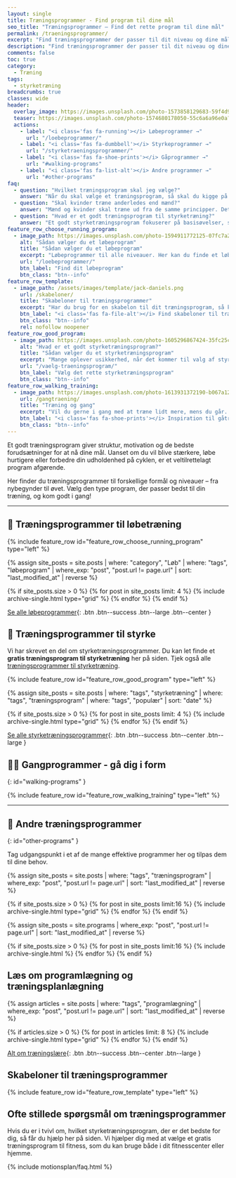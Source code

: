 ```yaml
---
layout: single
title: Træningsprogrammer - Find program til dine mål
seo_title: "Træningsprogrammer – Find det rette program til dine mål"
permalink: /traeningsprogrammer/
excerpt: "Find træningsprogrammer der passer til dit niveau og dine mål. Få mere struktur på din træning til fx kondition, styrketræning eller en kombination."
description: "Find træningsprogrammer der passer til dit niveau og dine mål. Få mere struktur på din træning til fx kondition, styrketræning eller en kombination."
comments: false
toc: true
category:
  - Træning
tags:
  - styrketræning
breadcrumbs: true
classes: wide
header:
  overlay_image: https://images.unsplash.com/photo-1573858129683-59f4d9c445d9?ixlib=rb-4.0.3&ixid=M3wxMjA3fDB8MHxwaG90by1wYWdlfHx8fGVufDB8fHx8fA%3D%3D&fit=crop&h=630&w=1200&q=60
  teaser: https://images.unsplash.com/photo-1574680178050-55c6a6a96e0a?ixlib=rb-1.2.1&ixid=eyJhcHBfaWQiOjEyMDd9&auto=format&fit=crop&h=300&w=400&q=10
  actions:
    - label: "<i class='fas fa-running'></i> Løbeprogrammer →"
      url: "/loebeprogrammer/"
    - label: "<i class='fas fa-dumbbell'></i> Styrkeprogrammer →"
      url: "/styrketraeningsprogrammer/"
    - label: "<i class='fas fa-shoe-prints'></i> Gåprogrammer →"
      url: "#walking-programs"
    - label: "<i class='fas fa-list-alt'></i> Andre programmer →"
      url: "#other-programs"
faq:
  - question: "Hvilket træningsprogram skal jeg vælge?"
    answer: "Når du skal vælge et træningsprogram, så skal du kigge på dit mål og den tid du har til rådighed. Uanset om du gerne vil forøge din styrke, opbygge muskler eller begge dele, så viser forskningen at det er en god ide at træne alle musklerne i kroppen mindst 2 gange om ugen. Jeg har skrevet en guide til, [hvordan du vælger det rigtige træningsprogram](/vaelg-traeningsprogram/), som du kan lade dig inspirere af."
  - question: "Skal kvinder træne anderledes end mænd?"
    answer: "Mænd og kvinder skal træne ud fra de samme principper. Det afgørende i valget af træningsprogram er, at du tilpasser det din målsætning, dine forudsætninger og din kropsbygning. Både kvinder og mænd kan altså sagtens tage udgangspunkt i et af de effektive træningsprogrammer på denne side."
  - question: "Hvad er et godt træningsprogram til styrketræning?"
    answer: "Et godt styrketræningsprogram fokuserer på basisøvelser, som udføres med god bevægelseskvalitet og tilpas hårdt i forhold til dine mål. De fleste vil få mere ud af at træne med 1-3 gentagelser i overskud end til failure. En ugentlige volumen 6-20 sæt for den enkelte muskelgruppe vil være passende. De bedste træningsprogrammer har også en plan for, hvordan man fra uge til uge kan lave [progression og progressivt load](/progressionsmodeller-progressivt-overload/)."
feature_row_choose_running_program:
  - image_path: https://images.unsplash.com/photo-1594911772125-07fc7a2d8d9f?ixid=MnwxMjA3fDB8MHxwaG90by1wYWdlfHx8fGVufDB8fHx8&ixlib=rb-1.2.1&auto=format&fit=crop&h=300&w=400&q=10
    alt: "Sådan vælger du et løbeprogram"
    title: "Sådan vælger du et løbeprogram"
    excerpt: "Løbeprogrammer til alle niveauer. Her kan du finde et løbeprogram, der passer til dig. Der er løbetræningsprogrammer til at blive hurtigere på 5km, 10 km, halvmaraton og maraton."
    url: "/loebeprogrammer/"
    btn_label: "Find dit løbeprogram"
    btn_class: "btn--info"
feature_row_template:
  - image_path: /assets/images/template/jack-daniels.png
    url: /skabeloner/
    title: "Skabeloner til træningsprogrammer"
    excerpt: "Har du brug for en skabelon til dit træningsprogram, så kan du lade dig inspirere af vores GRATIS skabeloner til træningsporgrammer."
    btn_label: "<i class='fas fa-file-alt'></i> Find skabeloner til træningsprogrammer"
    btn_class: "btn--info"
    rel: nofollow noopener
feature_row_good_program:
  - image_path: https://images.unsplash.com/photo-1605296867424-35fc25c9212a?ixid=MnwxMjA3fDB8MHxwaG90by1wYWdlfHx8fGVufDB8fHx8&ixlib=rb-1.2.1&auto=format&fit=crop&h=300&w=300&q=10
    alt: "Hvad er et godt styrketræningsprogram?"
    title: "Sådan vælger du et styrketræningsprogram"
    excerpt: "Mange oplever usikkerhed, når det kommer til valg af styrketræningsprogram – og det er helt forståeligt. Hvordan vælger man det rigtige program? Hvor mange gange om ugen bør du træne? Hvor mange gentagelser og sæt giver resultater? Hvilke øvelser skal du inkludere, og hvornår er det tid til at skifte program?"
    url: "/vaelg-traeningsprogram/"
    btn_label: "Vælg det rette styrketræningsprogram"
    btn_class: "btn--info"
feature_row_walking_training:
  - image_path: https://images.unsplash.com/photo-1613931372190-b067a12f73b6?ixlib=rb-4.0.3&ixid=M3wxMjA3fDB8MHxzZWFyY2h8Mjh8fHdhbGtpbmd8ZW58MHwwfDB8fHwy&auto=format&fit=crop&w=400&q=10
    url: /gangtraening/
    title: "Træning og gang"
    excerpt: "Vil du gerne i gang med at træne lidt mere, mens du går. Så tjek alle forslagene her for inspiration til gåtræning."
    btn_label: "<i class='fas fa-shoe-prints'></i> Inspiration til gåtræning"
    btn_class: "btn--info"
---
```


Et godt træningsprogram giver struktur, motivation og de bedste forudsætninger for at nå dine mål. Uanset om du vil blive stærkere, løbe hurtigere eller forbedre din udholdenhed på cyklen, er et veltilrettelagt program afgørende. 

Her finder du træningsprogrammer til forskellige formål og niveauer – fra nybegynder til øvet. Vælg den type program, der passer bedst til din træning, og kom godt i gang!

***

## 🏃 Træningsprogrammer til løbetræning

{% include feature_row id="feature_row_choose_running_program" type="left" %}

<div class="feature__wrapper" markdown="1">

{% assign site_posts = site.posts | where: "category", "Løb" | where: "tags", "løbeprogram" | where_exp: "post", "post.url != page.url" | sort: "last_modified_at" | reverse %}

{% if site_posts.size > 0 %}
  {% for post in site_posts limit: 4 %}
    {% include archive-single.html type="grid" %}
  {% endfor %}
{% endif %}

[<i class='fas fa-running'></i> Se alle løbeprogrammer](/loebeprogrammer/){: .btn .btn--success .btn--large .btn--center }

</div>

## 💪 Træningsprogrammer til styrke

Vi har skrevet en del om styrketræningsprogrammer. Du kan let finde et **gratis træningsprogram til styrketræning** her på siden. Tjek også alle [træningsprogrammer til styrketræning](/styrketraeningsprogrammer/).

{% include feature_row id="feature_row_good_program" type="left" %}

{% assign site_posts = site.posts | where: "tags", "styrketræning" | where: "tags", "træningsprogram" | where: "tags", "populær" | sort: "date" %}

<div class="feature__wrapper" markdown="1">

{% if site_posts.size > 0 %}
  {% for post in site_posts limit: 4 %}
    {% include archive-single.html type="grid" %}
  {% endfor %}
{% endif %}

[<i class='fas fa-dumbbell'></i> Se alle styrketræningsprogrammer](/styrketraeningsprogrammer/){: .btn .btn--success .btn--center .btn--large }

</div>

## 🚶‍♂️ Gangprogrammer - gå dig i form
{: id="walking-programs" }

{% include feature_row id="feature_row_walking_training" type="left" %}

***

## 📅 Andre træningsprogrammer
{: id="other-programs" }

Tag udgangspunkt i et af de mange effektive programmer her og tilpas dem til dine behov.

<div class="feature__wrapper">

{% assign site_posts = site.posts | where: "tags", "træningsprogram" | where_exp: "post", "post.url != page.url" | sort: "last_modified_at" | reverse %}

{% if site_posts.size > 0 %}
  {% for post in site_posts limit:16 %}
    {% include archive-single.html type="grid" %}
  {% endfor %}
{% endif %}

</div>

<div class="feature__wrapper">

{% assign site_posts = site.programs | where_exp: "post", "post.url != page.url" | sort: "last_modified_at" | reverse %}

{% if site_posts.size > 0 %}
  {% for post in site_posts limit:16 %}
    {% include archive-single.html %}
  {% endfor %}
{% endif %}

</div>

## Læs om programlægning og træningsplanlægning

<div class="feature__wrapper" markdown="1">

{% assign articles = site.posts | where: "tags", "programlægning" | where_exp: "post", "post.url != page.url" | sort: "last_modified_at" | reverse %}

{% if articles.size > 0 %}
  {% for post in articles limit: 8 %}
    {% include archive-single.html type="grid" %}
  {% endfor %}
{% endif %}

[Alt om træningslære](/traeningslaere/){: .btn .btn--success .btn--center .btn--large }
</div>

## Skabeloner til træningsprogrammer

{% include feature_row id="feature_row_template" type="left" %}

## Ofte stillede spørgsmål om træningsprogrammer

Hvis du er i tvivl om, hvilket styrketræningsprogram, der er det bedste for dig, så får du hjælp her på siden. Vi hjælper dig med at vælge et gratis træningsprogram til fitness, som du kan bruge både i dit fitnesscenter eller hjemme.

{% include motionsplan/faq.html %}
